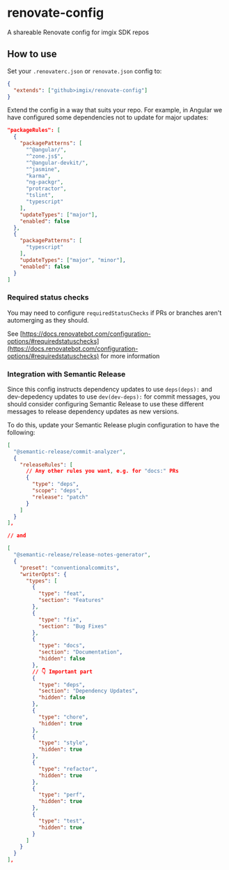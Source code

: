 # renovate-config

A shareable Renovate config for imgix SDK repos

## How to use

Set your `.renovaterc.json` or `renovate.json` config to:

```json
{
  "extends": ["github>imgix/renovate-config"]
}
```

Extend the config in a way that suits your repo. For example, in Angular we have configured some dependencies not to update for major updates:

```json
"packageRules": [
  {
    "packagePatterns": [
      "^@angular/",
      "^zone.js$",
      "^@angular-devkit/",
      "^jasmine",
      "karma",
      "ng-packgr",
      "protractor",
      "tslint",
      "typescript"
    ],
    "updateTypes": ["major"],
    "enabled": false
  },
  {
    "packagePatterns": [
      "typescript"
    ],
    "updateTypes": ["major", "minor"],
    "enabled": false
  }
]
```

### Required status checks

You may need to configure `requiredStatusChecks` if PRs or branches aren't automerging as they should.

See [https://docs.renovatebot.com/configuration-options/#requiredstatuschecks](https://docs.renovatebot.com/configuration-options/#requiredstatuschecks) for more information

### Integration with Semantic Release

Since this config instructs dependency updates to use `deps(deps):` and dev-depedency updates to use `dev(dev-deps):` for commit messages, you should consider configuring Semantic Release to use these different messages to release dependency updates as new versions. 

To do this, update your Semantic Release plugin configuration to have the following:

```json
[
  "@semantic-release/commit-analyzer",
  {
    "releaseRules": [
      // Any other rules you want, e.g. for "docs:" PRs
      {
        "type": "deps",
        "scope": "deps",
        "release": "patch"
      }
    ]
  }
],

// and

[
  "@semantic-release/release-notes-generator",
  {
    "preset": "conventionalcommits",
    "writerOpts": {
      "types": [
        {
          "type": "feat",
          "section": "Features"
        },
        {
          "type": "fix",
          "section": "Bug Fixes"
        },
        {
          "type": "docs",
          "section": "Documentation",
          "hidden": false
        },
        // 👇 Important part
        {
          "type": "deps",
          "section": "Dependency Updates",
          "hidden": false
        },
        {
          "type": "chore",
          "hidden": true
        },
        {
          "type": "style",
          "hidden": true
        },
        {
          "type": "refactor",
          "hidden": true
        },
        {
          "type": "perf",
          "hidden": true
        },
        {
          "type": "test",
          "hidden": true
        }
      ]
    }
  }
],
```



